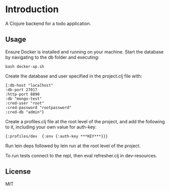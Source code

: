 # Introduction

A Clojure backend for a todo application.

## Usage

Ensure Docker is installed and running on your machine. Start the database by navigating to the db folder and executing: 

```
bash docker-up.sh

```
Create the database and user specified in the project.clj file with:

```
{:db-host "localhost"
:db-port 27017
:http-port 8890
:db "mongo-test"
:cred-user "root"
:cred-password "rootpassword"
:cred-db "admin"}
```

Create a profiles.clj file at the root level of the project, and add the following to it, including your own value for auth-key:

```
{:profiles/dev  {:env {:auth-key ***KEY***}}}

```

Run lein deps followed by lein run at the root level of the project.

To run tests connect to the repl, then eval refresher.clj in dev-resources.

## License

MIT

